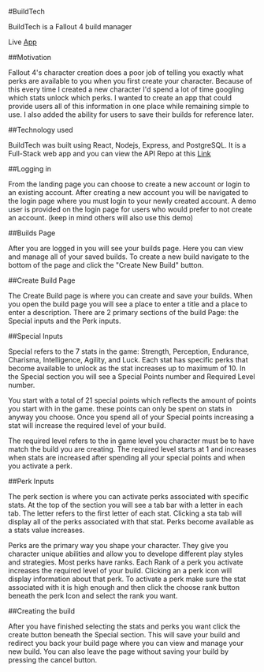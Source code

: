 #BuildTech

BuildTech is a Fallout 4 build manager

Live [App](https://fallout-4-build-manager.now.sh/)

##Motivation

Fallout 4's character creation does a poor job of telling you exactly what perks are available to you when you first create your character. Because of this every time I created a new character I'd spend a lot of time googling which stats unlock which perks. I wanted to create an app that could provide users all of this information in one place while remaining simple to use. I also added the ability for users to save their builds for reference later.

##Technology used

BuildTech was built using React, Nodejs, Express, and PostgreSQL. It is a Full-Stack web app and you can view the API Repo at this [Link](https://github.com/f3ve/build-tech-api)

##Logging in

From the landing page you can choose to create a new account or login to an existing account. After creating a new account you will be navigated to the login page where you must login to your newly created account. A demo user is provided on the login page for users who would prefer to not create an account. (keep in mind others will also use this demo)

##Builds Page

After you are logged in you will see your builds page. Here you can view and manage all of your saved builds. To create a new build navigate to the bottom of the page and click the "Create New Build" button.

##Create Build Page

The Create Build page is where you can create and save your builds. When you open the build page you will see a place to enter a title and a place to enter a description. There are 2 primary sections of the build Page: the Special inputs and the Perk inputs. 

##Special Inputs

Special refers to the 7 stats in the game: Strength, Perception, Endurance, Charisma, Intelligence, Agility, and Luck. Each stat has specific perks that become available to unlock as the stat increases up to maximum of 10. In the Special section you will see a Special Points number and Required Level number. 

You start with a total of 21 special points which reflects the amount of points you start with in the game. these points can only be spent on stats in anyway you choose. Once you spend all of your Special points increasing a stat will increase the required level of your build. 

The required level refers to the in game level you character must be to have match the build you are creating. The required level starts at 1 and increases when stats are increased after spending all your special points and when you activate a perk.

##Perk Inputs

The perk section is where you can activate perks associated with specific stats. At the top of the section you will see a tab bar with a letter in each tab. The letter refers to the first letter of each stat. Clicking a sta tab will display all of the perks associated with that stat. Perks become available as a stats value increases. 

Perks are the primary way you shape your character. They give you character unique abilities and allow you to develope different play styles and strategies. Most perks have ranks. Each Rank of a perk you activate increases the required level of your build. Clicking an a perk icon will display information about that perk. To activate a perk make sure the stat associated with it is high enough and then click the choose rank button beneath the perk Icon and select the rank you want.

##Creating the build

After you have finished selecting the stats and perks you want click the create button beneath the Special section. This will save your build and redirect you back your build page where you can view and manage your new build. You can also leave the page without saving your build by pressing the cancel button. 

